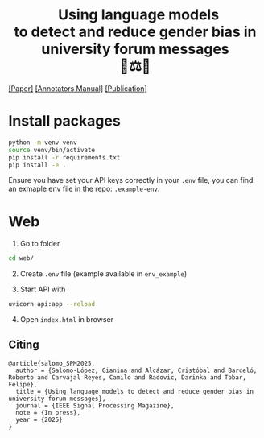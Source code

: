<h1 align="center">
&nbsp; Using language models <br>to detect and reduce gender bias in university forum messages<br>
  👧⚖️👦<br>
</h1>

<a href="https://github.com/GianniCatBug/spanish-gender-debias/blob/f9cd550f4b7850f8beb1f4ab3f3ecb0210b3e44b/paper-using-language-models-to-detect-and-reduce-gender-bias-in-university-forum-messages.pdf" target="_blank">[Paper]</a>
<a href="https://github.com/GianniCatBug/spanish-gender-debias/blob/f9cd550f4b7850f8beb1f4ab3f3ecb0210b3e44b/annotators-manual.pdf" target="_blank">[Annotators Manual]</a>
<a href="https://github.com/GianniCatBug/spanish-gender-debias" target="_blank">[Publication]</a>

# Install packages

```bash
python -m venv venv
source venv/bin/activate
pip install -r requirements.txt
pip install -e .
```

Ensure you have set your API keys correctly in your `.env` file, you can find an exmaple env file in the repo: `.example-env`.


# Web

1. Go to folder
```bash
cd web/
```

2. Create `.env` file (example available in `env_example`)

3. Start API with
```bash
uvicorn api:app --reload
```

4. Open `index.html` in browser


## Citing

```
@article{salomo_SPM2025,
  author = {Salomo-López, Gianina and Alcázar, Cristóbal and Barceló, Roberto and Carvajal Reyes, Camilo and Radovic, Darinka and Tobar, Felipe},
  title = {Using language models to detect and reduce gender bias in university forum messages},
  journal = {IEEE Signal Processing Magazine},
  note = {In press},
  year = {2025}
}
```

